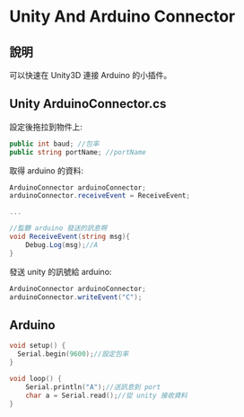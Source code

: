 # Unity And Arduino Connector 

## 說明
可以快速在 Unity3D 連接 Arduino 的小插件。

## Unity ArduinoConnector.cs

設定後拖拉到物件上:
```C#
public int baud; //包率
public string portName; //portName
```

取得 arduino 的資料:
```C#
ArduinoConnector arduinoConnector;
arduinoConnector.receiveEvent = ReceiveEvent;

...

//監聽 arduino 發送的訊息啊
void ReceiveEvent(string msg){
    Debug.Log(msg);//A
}
```

發送 unity 的訊號給 arduino:
```C#
ArduinoConnector arduinoConnector;
arduinoConnector.writeEvent("C");
```
## Arduino 
```C
void setup() {
  Serial.begin(9600);//設定包率
}

void loop() {
    Serial.println("A");//送訊息到 port
    char a = Serial.read();//從 unity 接收資料
}
```
